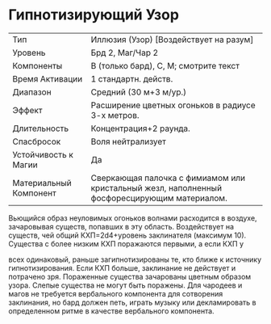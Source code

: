 
# Гипнотизирующий Узор

| | |
|---|---|
|Тип|Иллюзия (Узор) [Воздействует на разум]|
|Уровень| Брд 2, Маг/Чар 2|
|Компоненты| В (только бард), С, М; смотрите текст|
|Время Активации| 1 стандартн. действ.|
|Диапазон| Средний (30 м+3 м/ур.)|
|Эффект| Расширение цветных огоньков в радиусе 3-х метров.|
|Длительность| Концентрация+2 раунда.|
|Спасбросок| Воля нейтрализует|
|Устойчивость к Магии| Да|
|Материальный Компонент| Сверкающая палочка с фимиамом или кристальный жезл, наполненный фосфоресцирующим материалом.|

Вьющийся образ неуловимых огоньков
волнами расходится в воздухе, зачаровывая существ, попавших в эту область.
Воздействует на существ, чей общий
КХП=2d4+уровень заклинателя (максимум 10). Существа с более низким КХП
поражаются первыми, а если КХП у

всех одинаковый, раньше загипнотизированы те, кто ближе к источнику
гипнотизирования. Если КХП больше,
заклинание не действует и потрачено
зря. Пораженные существа зачарованы
цветным образом узора. Слепые существа не могут быть поражены.
Для чародеев и магов не требуется
вербального компонента для сотворения заклинания, но бард должен петь,
играть музыку или декламировать в
определенном ритме в качестве вербального компонента.
